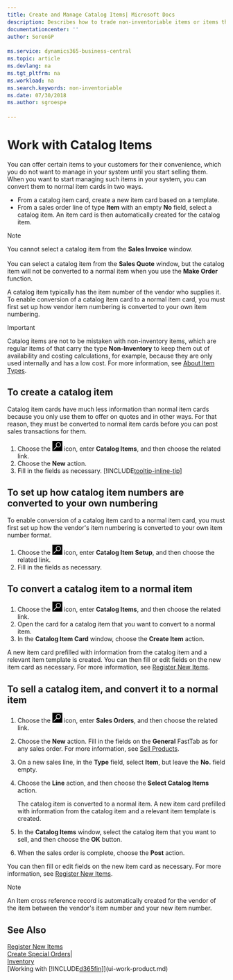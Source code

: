 ```yaml
---
title: Create and Manage Catalog Items| Microsoft Docs
description: Describes how to trade non-inventoriable items or items that are not maintained in your inventory.
documentationcenter: ''
author: SorenGP

ms.service: dynamics365-business-central
ms.topic: article
ms.devlang: na
ms.tgt_pltfrm: na
ms.workload: na
ms.search.keywords: non-inventoriable
ms.date: 07/30/2018
ms.author: sgroespe

---
```

# Work with Catalog Items
You can offer certain items to your customers for their convenience, which you do not want to manage in your system until you start selling them. When you want to start managing such items in your system, you can convert them to normal item cards in two ways.

* From a catalog item card, create a new item card based on a template.
* From a sales order line of type **Item** with an empty **No** field, select a catalog item. An item card is then automatically created for the catalog item.

> [!NOTE]  
> You cannot select a catalog item from the **Sales Invoice** window.<br /><br />
> You can select a catalog item from the **Sales Quote** window, but the catalog item will not be converted to a normal item when you use the **Make Order** function.

A catalog item typically has the item number of the vendor who supplies it. To enable conversion of a catalog item card to a normal item card, you must first set up how vendor item numbering is converted to your own item numbering.   

> [!Important]
> Catalog items are not to be mistaken with non-inventory items, which are regular items of that carry the type **Non-Inventory** to keep them out of availability and costing calculations, for example, because they are only used internally and has a low cost. For more information, see [About Item Types](inventory-about-item-types.md).

## To create a catalog item
Catalog item cards have much less information than normal item cards because you only use them to offer on quotes and in other ways. For that reason, they must be converted to normal item cards before you can post sales transactions for them.

1. Choose the ![Search for Page or Report](media/ui-search/search_small.png "Search for Page or Report icon") icon, enter **Catalog Items**, and then choose the related link.
2. Choose the **New** action.
3. Fill in the fields as necessary. [!INCLUDE[tooltip-inline-tip](includes/tooltip-inline-tip_md.md)]

## To set up how catalog item numbers are converted to your own numbering
To enable conversion of a catalog item card to a normal item card, you must first set up how the vendor's item numbering is converted to your own item number format.

1. Choose the ![Search for Page or Report](media/ui-search/search_small.png "Search for Page or Report icon") icon, enter **Catalog Item Setup**, and then choose the related link.
2. Fill in the fields as necessary.

## To convert a catalog item to a normal item
1. Choose the ![Search for Page or Report](media/ui-search/search_small.png "Search for Page or Report icon") icon, enter **Catalog Items**, and then choose the related link.
2. Open the card for a catalog item that you want to convert to a normal item.
3. In the **Catalog Item Card** window, choose the **Create Item** action.

A new item card prefilled with information from the catalog item and a relevant item template is created. You can then fill or edit fields on the new item card as necessary. For more information, see [Register New Items](inventory-how-register-new-items.md).

## To sell a catalog item, and convert it to a normal item
1. Choose the ![Search for Page or Report](media/ui-search/search_small.png "Search for Page or Report icon") icon, enter **Sales Orders**, and then choose the related link.
2. Choose the **New** action. Fill in the fields on the **General** FastTab as for any sales order. For more information, see [Sell Products](sales-how-sell-products.md).
3. On a new sales line, in the **Type** field, select **Item**, but leave the **No.** field empty.
4. Choose the **Line** action, and then choose the **Select Catalog Items** action.

    The catalog item is converted to a normal item. A new item card prefilled with information from the catalog item and a relevant item template is created.
5. In the **Catalog Items** window, select the catalog item that you want to sell, and then choose the **OK** button.
6. When the sales order is complete, choose the **Post** action.

You can then fill or edit fields on the new item card as necessary. For more information, see [Register New Items](inventory-how-register-new-items.md).

> [!NOTE]  
>   An Item cross reference record is automatically created for the vendor of the item between the vendor's item number and your new item number.

## See Also
[Register New Items](inventory-how-register-new-items.md)  
[Create Special Orders](sales-how-to-create-special-orders.md)|  
[Inventory](inventory-manage-inventory.md)  
[Working with [!INCLUDE[d365fin](includes/d365fin_md.md)]](ui-work-product.md)
